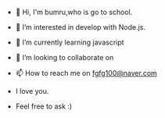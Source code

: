 - 👋 Hi, I'm bumru,who is go to school.
- 👀 I’m interested in develop with Node.js.
- 🌱 I’m currently learning javascript
- 💞️ I’m looking to collaborate on 
- 📫 How to reach me on fgfg100@naver.com

- I love you.

- Feel free to ask :)

<!---
bumru/bumru is a ✨ special ✨ repository because its `README.md` (this file) appears on your GitHub profile.
You can click the Preview link to take a look at your changes.
--->
